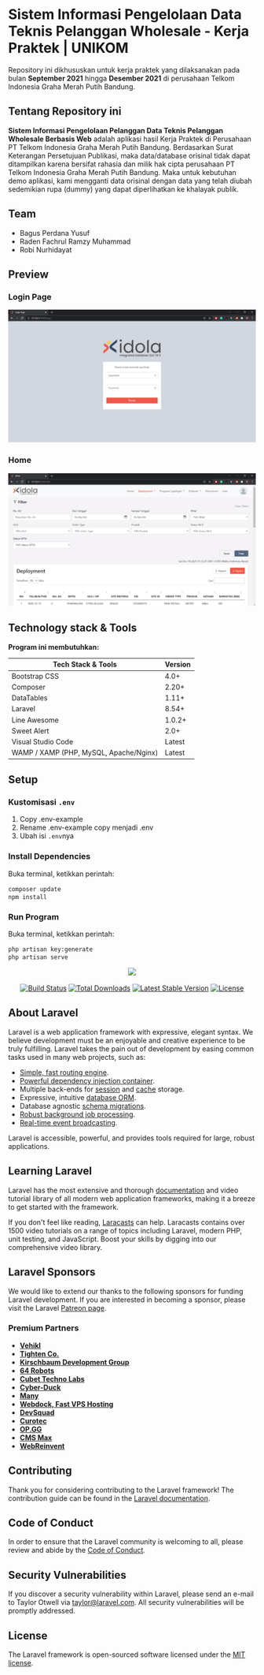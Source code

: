 # Sistem Informasi Pengelolaan Data Teknis Pelanggan Wholesale - Kerja Praktek | UNIKOM

Repository ini dikhususkan untuk kerja praktek yang dilaksanakan pada bulan **September 2021** hingga **Desember 2021** di perusahaan Telkom Indonesia Graha Merah Putih Bandung.

## Tentang Repository ini

**Sistem Informasi Pengelolaan Pelanggan Data Teknis Pelanggan Wholesale Berbasis Web** adalah aplikasi hasil Kerja Praktek di Perusahaan PT Telkom Indonesia Graha Merah Putih Bandung. Berdasarkan Surat Keterangan Persetujuan Publikasi, maka data/database orisinal tidak dapat ditampilkan karena bersifat rahasia dan milik hak cipta perusahaan PT Telkom Indonesia Graha Merah Putih Bandung. Maka untuk kebutuhan demo aplikasi, kami mengganti data orisinal dengan data yang telah diubah sedemikian rupa (dummy) yang dapat diperlihatkan ke khalayak publik.

## Team

-   Bagus Perdana Yusuf
-   Raden Fachrul Ramzy Muhammad
-   Robi Nurhidayat

## Preview

### Login Page

![Login Page](docs/image/login-ui.png)

### Home

![Home Page](docs/image/home-ui.png)

## Technology stack & Tools

**Program ini membutuhkan:**

| Tech Stack & Tools                     | Version |
| -------------------------------------- | ------- |
| Bootstrap CSS                          | 4.0+    |
| Composer                               | 2.20+   |
| DataTables                             | 1.11+   |
| Laravel                                | 8.54+   |
| Line Awesome                           | 1.0.2+  |
| Sweet Alert                            | 2.0+    |
| Visual Studio Code                     | Latest  |
| WAMP / XAMP (PHP, MySQL, Apache/Nginx) | Latest  |

## Setup

### Kustomisasi `.env`

1. Copy .env-example
2. Rename .env-example copy menjadi .env
3. Ubah isi `.env`nya

### Install Dependencies

Buka terminal, ketikkan perintah:

```shell
composer update
npm install
```

### Run Program

Buka terminal, ketikkan perintah:

```shell
php artisan key:generate
php artisan serve
```

<p align="center"><a href="https://laravel.com" target="_blank"><img src="https://raw.githubusercontent.com/laravel/art/master/logo-lockup/5%20SVG/2%20CMYK/1%20Full%20Color/laravel-logolockup-cmyk-red.svg" width="400"></a></p>

<p align="center">
<a href="https://travis-ci.org/laravel/framework"><img src="https://travis-ci.org/laravel/framework.svg" alt="Build Status"></a>
<a href="https://packagist.org/packages/laravel/framework"><img src="https://img.shields.io/packagist/dt/laravel/framework" alt="Total Downloads"></a>
<a href="https://packagist.org/packages/laravel/framework"><img src="https://img.shields.io/packagist/v/laravel/framework" alt="Latest Stable Version"></a>
<a href="https://packagist.org/packages/laravel/framework"><img src="https://img.shields.io/packagist/l/laravel/framework" alt="License"></a>
</p>

## About Laravel

Laravel is a web application framework with expressive, elegant syntax. We believe development must be an enjoyable and creative experience to be truly fulfilling. Laravel takes the pain out of development by easing common tasks used in many web projects, such as:

-   [Simple, fast routing engine](https://laravel.com/docs/routing).
-   [Powerful dependency injection container](https://laravel.com/docs/container).
-   Multiple back-ends for [session](https://laravel.com/docs/session) and [cache](https://laravel.com/docs/cache) storage.
-   Expressive, intuitive [database ORM](https://laravel.com/docs/eloquent).
-   Database agnostic [schema migrations](https://laravel.com/docs/migrations).
-   [Robust background job processing](https://laravel.com/docs/queues).
-   [Real-time event broadcasting](https://laravel.com/docs/broadcasting).

Laravel is accessible, powerful, and provides tools required for large, robust applications.

## Learning Laravel

Laravel has the most extensive and thorough [documentation](https://laravel.com/docs) and video tutorial library of all modern web application frameworks, making it a breeze to get started with the framework.

If you don't feel like reading, [Laracasts](https://laracasts.com) can help. Laracasts contains over 1500 video tutorials on a range of topics including Laravel, modern PHP, unit testing, and JavaScript. Boost your skills by digging into our comprehensive video library.

## Laravel Sponsors

We would like to extend our thanks to the following sponsors for funding Laravel development. If you are interested in becoming a sponsor, please visit the Laravel [Patreon page](https://patreon.com/taylorotwell).

### Premium Partners

-   **[Vehikl](https://vehikl.com/)**
-   **[Tighten Co.](https://tighten.co)**
-   **[Kirschbaum Development Group](https://kirschbaumdevelopment.com)**
-   **[64 Robots](https://64robots.com)**
-   **[Cubet Techno Labs](https://cubettech.com)**
-   **[Cyber-Duck](https://cyber-duck.co.uk)**
-   **[Many](https://www.many.co.uk)**
-   **[Webdock, Fast VPS Hosting](https://www.webdock.io/en)**
-   **[DevSquad](https://devsquad.com)**
-   **[Curotec](https://www.curotec.com/services/technologies/laravel/)**
-   **[OP.GG](https://op.gg)**
-   **[CMS Max](https://www.cmsmax.com/)**
-   **[WebReinvent](https://webreinvent.com/?utm_source=laravel&utm_medium=github&utm_campaign=patreon-sponsors)**

## Contributing

Thank you for considering contributing to the Laravel framework! The contribution guide can be found in the [Laravel documentation](https://laravel.com/docs/contributions).

## Code of Conduct

In order to ensure that the Laravel community is welcoming to all, please review and abide by the [Code of Conduct](https://laravel.com/docs/contributions#code-of-conduct).

## Security Vulnerabilities

If you discover a security vulnerability within Laravel, please send an e-mail to Taylor Otwell via [taylor@laravel.com](mailto:taylor@laravel.com). All security vulnerabilities will be promptly addressed.

## License

The Laravel framework is open-sourced software licensed under the [MIT license](https://opensource.org/licenses/MIT).
